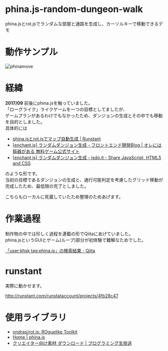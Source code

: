 # phina.js-random-dungeon-walk
phina.jsとrot.jsでランダムな部屋と通路を生成し、カーソルキーで移動できるデモ

# 動作サンプル

![phinamove](https://user-images.githubusercontent.com/10125386/44192827-d2805b00-a16b-11e8-8f1b-3795d5dfea29.gif)

# 経緯

**2017/09** 前後にphina.jsを触っていました。  
「ローグライク」ライクゲームを一つの目標としてましたが、  
ゲームプランがあるわけでもなかったため、ダンジョンの生成とその中でも移動を目的としました。  
具体的には

* [phina.jsとrot.jsでマップ自動生成 | Runstant](http://runstant.com/Negiwine/projects/1c899c50) 
* [\[enchant.js\] ランダムダンジョン生成 - フロントエンド開発Blog | オレには鈍器がある 無料ゲーム公式サイト](http://oredon.guitarkouza.net/blog/2014/04/enchantjsrotjs.php)
* [\[enchant.js\] ランダムダンジョン生成 - jsdo.it - Share JavaScript, HTML5 and CSS](http://jsdo.it/oredon/qSJV)

のような形です。  
当初の目標であるダンジョンの生成と、通行可能判定を考慮したグリッド移動が完成したため、最低限の完了としました。  

こちらもローカルに死蔵していたため整理のためあげます。  

# 作業過程

制作物の中では珍しく過程を連載の形でQiitaにあげていました。  
phina.jsというGUIとゲーム(ループ)部分が初体験で難解なためでした。  

[「user:khsk tag:phina.js」の検索結果 - Qiita](https://qiita.com/search?utf8=%E2%9C%93&sort=created&q=user%3Akhsk+tag%3Aphina.js)

# runstant

実際に動かせます。  

http://runstant.com/runstataccount/projects/4fb28c47

# 使用ライブラリ

* [ondras/rot.js: ROguelike Toolkit](https://github.com/ondras/rot.js)
* [Home | phina.js](http://phinajs.com/)
* [クリエイター向け素材 ダウンロード | プログラミング生放送](https://pronama.jp/pronama/download/)
